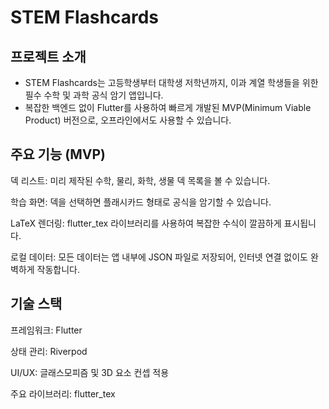 # STEM Flashcards

## 프로젝트 소개

- STEM Flashcards는 고등학생부터 대학생 저학년까지, 이과 계열 학생들을 위한 필수 수학 및 과학 공식 암기 앱입니다.
- 복잡한 백엔드 없이 Flutter를 사용하여 빠르게 개발된 MVP(Minimum Viable Product) 버전으로, 오프라인에서도 사용할 수 있습니다.

## 주요 기능 (MVP)

덱 리스트: 미리 제작된 수학, 물리, 화학, 생물 덱 목록을 볼 수 있습니다.

학습 화면: 덱을 선택하면 플래시카드 형태로 공식을 암기할 수 있습니다.

LaTeX 렌더링: flutter_tex 라이브러리를 사용하여 복잡한 수식이 깔끔하게 표시됩니다.

로컬 데이터: 모든 데이터는 앱 내부에 JSON 파일로 저장되어, 인터넷 연결 없이도 완벽하게 작동합니다.

## 기술 스택

프레임워크: Flutter

상태 관리: Riverpod

UI/UX: 글래스모피즘 및 3D 요소 컨셉 적용

주요 라이브러리: flutter_tex

